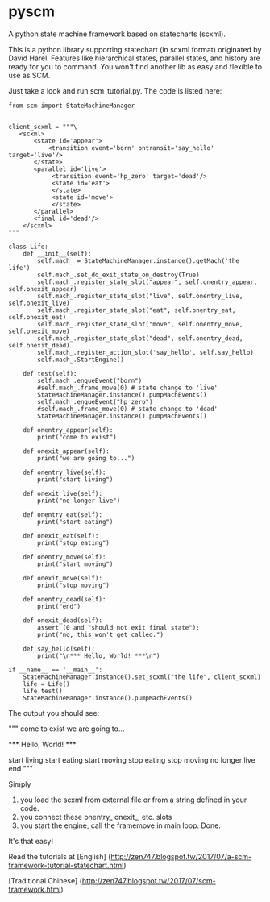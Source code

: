 # pyscm
A python state machine framework based on statecharts (scxml).

This is a python library supporting statechart (in scxml format) originated by David Harel.
Features like hierarchical states, parallel states, and history are ready for you to command.
You won't find another lib as easy and flexible to use as SCM.

Just take a look and run scm_tutorial.py.
The code is listed here:
```
from scm import StateMachineManager


client_scxml = """\
   <scxml> 
       <state id='appear'> 
           <transition event='born' ontransit='say_hello' target='live'/> 
       </state> 
       <parallel id='live'> 
            <transition event='hp_zero' target='dead'/> 
            <state id='eat'> 
            </state> 
            <state id='move'> 
            </state> 
       </parallel> 
       <final id='dead'/>
    </scxml> 
"""

class Life:
    def __init__(self):
        self.mach_ = StateMachineManager.instance().getMach('the life')
        self.mach_.set_do_exit_state_on_destroy(True)
        self.mach_.register_state_slot("appear", self.onentry_appear, self.onexit_appear)
        self.mach_.register_state_slot("live", self.onentry_live, self.onexit_live)
        self.mach_.register_state_slot("eat", self.onentry_eat, self.onexit_eat)
        self.mach_.register_state_slot("move", self.onentry_move, self.onexit_move)
        self.mach_.register_state_slot("dead", self.onentry_dead, self.onexit_dead)
        self.mach_.register_action_slot('say_hello', self.say_hello)
        self.mach_.StartEngine()
        
    def test(self):
        self.mach_.enqueEvent("born")
        #self.mach_.frame_move(0) # state change to 'live'
        StateMachineManager.instance().pumpMachEvents()
        self.mach_.enqueEvent("hp_zero")
        #self.mach_.frame_move(0) # state change to 'dead'
        StateMachineManager.instance().pumpMachEvents()
        
    def onentry_appear(self):
        print("come to exist")
    
    def onexit_appear(self):
        print("we are going to...")
    
    def onentry_live(self):
        print("start living")
    
    def onexit_live(self):
        print("no longer live")
    
    def onentry_eat(self):
        print("start eating")
    
    def onexit_eat(self):
        print("stop eating")
    
    def onentry_move(self):
        print("start moving")
    
    def onexit_move(self):
        print("stop moving")
    
    def onentry_dead(self):
        print("end")
    
    def onexit_dead(self):
        assert (0 and "should not exit final state");
        print("no, this won't get called.")
    
    def say_hello(self):
        print("\n*** Hello, World! ***\n")
        
if __name__ == '__main__':
    StateMachineManager.instance().set_scxml("the life", client_scxml)
    life = Life()
    life.test()
    StateMachineManager.instance().pumpMachEvents()

```

The output you should see:

"""
come to exist
we are going to...

*** Hello, World! ***

start living
start eating
start moving
stop eating
stop moving
no longer live
end
"""

Simply
1. you load the scxml from external file or from a string defined in your code.
2. you connect these onentry_ onexit_, etc. slots
3. you start the engine, call the framemove in main loop.
Done.

It's that easy!

Read the tutorials at
[English] (http://zen747.blogspot.tw/2017/07/a-scm-framework-tutorial-statechart.html)

[Traditional Chinese] (http://zen747.blogspot.tw/2017/07/scm-framework.html)
